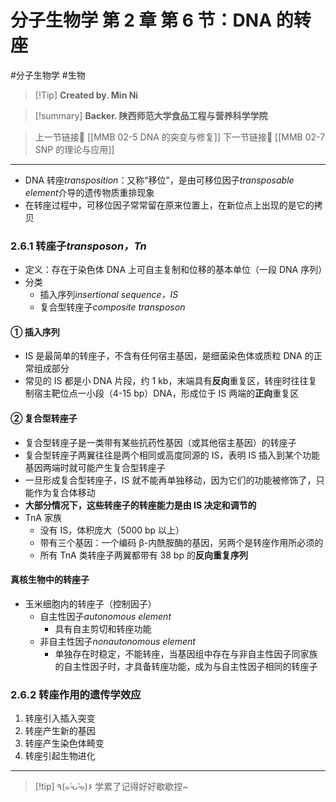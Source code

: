 # 分子生物学 第 2 章 第 6 节：DNA 的转座
#分子生物学 #生物 


> [!Tip] **Created by. Min Ni**

> [!summary] **Backer. 陕西师范大学食品工程与营养科学学院**

> 上一节链接🔗 [[MMB 02-5 DNA 的突变与修复]]
> 下一节链接🔗 [[MMB 02-7 SNP 的理论与应用]]

---
- DNA 转座*transposition*：又称“移位”，是由可移位因子*transposable element*介导的遗传物质重排现象
- 在转座过程中，可移位因子常常留在原来位置上，在新位点上出现的是它的拷贝
### 2.6.1 转座子*transposon，Tn*
- 定义：存在于染色体 DNA 上可自主复制和位移的基本单位（一段 DNA 序列）
- 分类
	- 插入序列*insertional sequence，IS*
	- 复合型转座子*composite transposon*
#### ① 插入序列
- IS 是最简单的转座子，不含有任何宿主基因，是细菌染色体或质粒 DNA 的正常组成部分
- 常见的 IS 都是小 DNA 片段，约 1 kb，末端具有**反向**重复区，转座时往往复制宿主靶位点一小段（4-15 bp）DNA，形成位于 IS 两端的**正向**重复区
#### ② 复合型转座子
- 复合型转座子是一类带有某些抗药性基因（或其他宿主基因）的转座子
- 复合型转座子两翼往往是两个相同或高度同源的 IS，表明 IS 插入到某个功能基因两端时就可能产生复合型转座子
- 一旦形成复合型转座子，IS 就不能再单独移动，因为它们的功能被修饰了，只能作为复合体移动
- **大部分情况下，这些转座子的转座能力是由 IS 决定和调节的**
- TnA 家族
	- 没有 IS，体积庞大（5000 bp 以上）
	- 带有三个基因：一个编码 β-内酰胺酶的基因，另两个是转座作用所必须的
	- 所有 TnA 类转座子两翼都带有 38 bp 的**反向重复序列**
#### 真核生物中的转座子
- 玉米细胞内的转座子（控制因子）
	- 自主性因子*autonomous element*
		- 具有自主剪切和转座功能
	- 非自主性因子*nonautonomous element*
		- 单独存在时稳定，不能转座，当基因组中存在与非自主性因子同家族的自主性因子时，才具备转座功能，成为与自主性因子相同的转座子
### 2.6.2 转座作用的遗传学效应
1. 转座引入插入突变
2. 转座产生新的基因
3. 转座产生染色体畸变
4. 转座引起生物进化

---
> [!tip] ٩(๑˃̵ᴗ˂̵๑)۶ 学累了记得好好歇歇捏~
